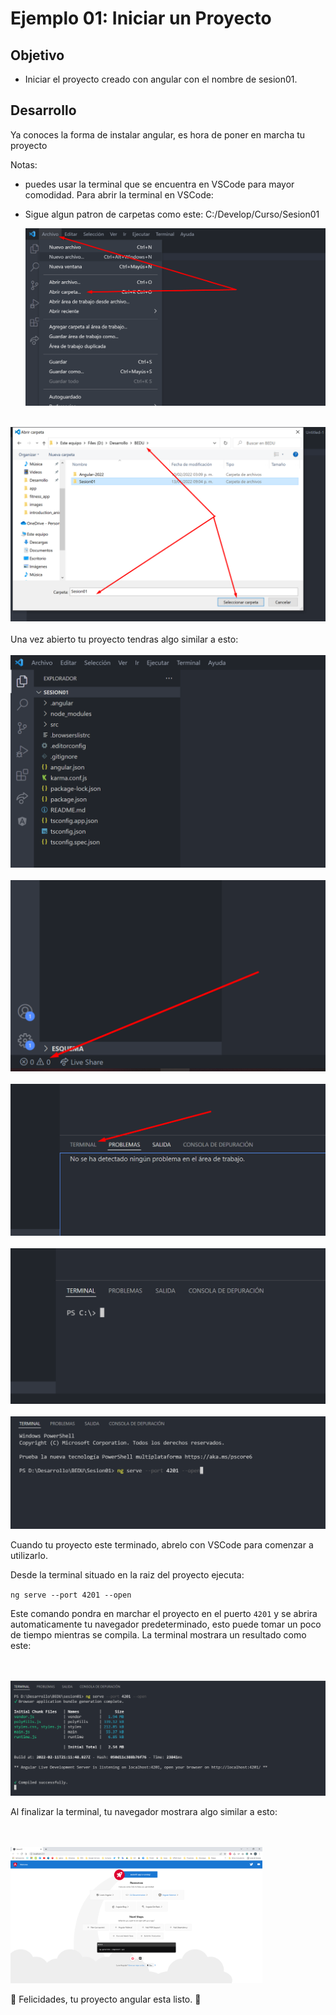 # Ejemplo 01: Iniciar un Proyecto

## Objetivo

- Iniciar el proyecto creado con angular con el nombre de sesion01.

## Desarrollo

Ya conoces la forma de instalar angular, es hora de poner en marcha tu proyecto

Notas: 
- puedes usar la terminal que se encuentra en VSCode para mayor comodidad.
    Para abrir la terminal en VSCode:
    
   
- Sigue algun patron de carpetas como este: C:/Develop/Curso/Sesion01


     <img src="assets/abrir1.png" />
<br>
<img src="assets/abrir2.png" />
<br><br>
Una vez abierto tu proyecto tendras algo similar a esto:
<br><br>
    <img src="assets/abrir3.png" />
<br><br>
    <img src="assets/terminalp1.png" />
    <br><br>
    <img src="assets/terminalp2.png" />
    <br><br>
    <img src="assets/terminalp3.png" />
    <br><br>
    <img src="assets/rub.png" />


Cuando tu proyecto este terminado, abrelo con VSCode para comenzar a utilizarlo.




Desde la terminal situado en la raiz del proyecto ejecuta:

 `ng serve --port 4201 --open` 
 
 
 Este comando pondra en marchar el proyecto en el puerto  `4201` y se abrira automaticamente tu navegador predeterminado, esto puede tomar un poco de tiempo mientras se compila. La terminal mostrara un resultado como este:


<br><br>
    <img src="assets/run1.png" />

Al finalizar la terminal, tu navegador mostrara algo similar a esto:

<br><br>
    <img src="assets/run2.png" width="80%"/>

:partying_face: Felicidades, tu proyecto angular esta listo. :partying_face: